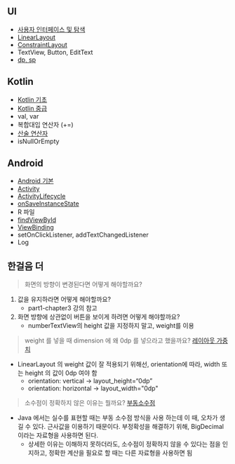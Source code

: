 ## UI
- [사용자 인터페이스 및 탐색](https://developer.android.com/guide/topics/ui?hl=ko)
- [LinearLayout](https://developer.android.com/guide/topics/ui/declaring-layout?hl=ko#layout-params)
- [ConstraintLayout](https://developer.android.com/training/constraint-layout?hl=ko)
- TextView, Button, EditText
- [dp, sp](https://developer.android.com/training/multiscreen/screendensities?hl=ko)

## Kotlin
- [Kotlin 기초](https://github.com/dev-baik/Android-FastCampus/blob/master/document/Kotlin%20%EA%B8%B0%EC%B4%88.md)
- [Kotlin 중급](https://github.com/dev-baik/Android-FastCampus/blob/master/document/Kotlin%20%EC%A4%91%EA%B8%89.md)
- val, var
- 복합대입 연산자 (+=)
- [산술 연산자](https://github.com/dev-baik/Android-FastCampus/blob/master/document/Kotlin%20%EC%A0%95%EB%A6%AC.md#%EC%82%B0%EC%88%A0-%EC%97%B0%EC%82%B0%EC%9E%90)
- isNullOrEmpty

## Android
- [Android 기본](https://github.com/dev-baik/Android-FastCampus/blob/master/document/Android%20%EA%B8%B0%EB%B3%B8.md)
- [Activity](https://developer.android.com/guide/components/activities?hl=ko)
- [ActivityLifecycle](https://developer.android.com/guide/components/activities/activity-lifecycle?hl=ko)
- [onSaveInstanceState](https://developer.android.com/guide/components/activities/activity-lifecycle?hl=ko#save-simple,-lightweight-ui-state-using-onsaveinstancestate)
- R 파일
- [findViewById](https://developer.android.com/guide/topics/ui/declaring-layout?hl=ko#id)
- [ViewBinding](https://developer.android.com/topic/libraries/view-binding?hl=ko)
- setOnClickListener, addTextChangedListener
- Log

## 한걸음 더
> 화면의 방향이 변경된다면 어떻게 해야할까요?
1. 값을 유지하라면 어떻게 해야할까요?
    - part1-chapter3 강의 참고
2. 화면 방향에 상관없이 버튼을 보이게 하려면 어떻게 해야할까요?
    - numberTextView의 height 값을 지정하지 말고, weight를 이용

> weight 를 넣을 때 dimension 에 왜 0dp 를 넣으라고 했을까요? [레이아웃 가중치](https://developer.android.com/guide/topics/ui/layout/linear?hl=ko#Weight)
- LinearLayout 의 weight 값이 잘 적용되기 위해선, orientation에 따라, width 또는 height 의 값이 0dp 여야 함
    - orientation: vertical -> layout_height=“0dp”
    - orientation: horizontal -> layout_width="0dp"

> 소수점이 정확하지 않은 이유는 뭘까요? [부동소수점](https://ko.wikipedia.org/wiki/%EB%B6%80%EB%8F%99%EC%86%8C%EC%88%98%EC%A0%90)
- Java 에서는 실수를 표현할 때는 부동 소수점 방식을 사용 하는데 이 때, 오차가 생길 수 있다. 근사값을 이용하기 때문이다. 부정확성을 해결하기 위해, BigDecimal 이라는 자료형을 사용하면 된다.
    - 상세한 이유는 이해하지 못하더라도, 소수점이 정확하지 않을 수 있다는 점을 인지하고, 정확한 계산을 필요로 할 때는 다른 자료형을 사용하면 됨